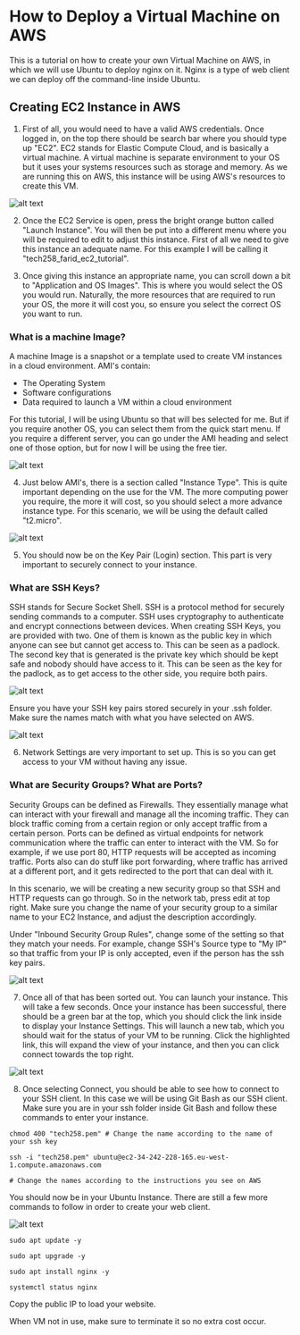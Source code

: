 # How to Deploy a Virtual Machine on AWS

This is a tutorial on how to create your own Virtual Machine on AWS, in which we will use Ubuntu to deploy nginx on it. Nginx is a type of web client we can deploy off the command-line inside Ubuntu.

## Creating EC2 Instance in AWS

1) First of all, you would need to have a valid AWS credentials. Once logged in, on the top there should be search bar where you should type up "EC2". EC2 stands for Elastic Compute Cloud, and is basically a virtual machine. A virtual machine is separate environment to your OS but it uses your systems resources such as storage and memory. As we are running this on AWS, this instance will be using AWS's resources to create this VM.

![alt text](images\image.png)

2) Once the EC2 Service is open, press the bright orange button called "Launch Instance". You will then be put into a different menu where you will be required to edit to adjust this instance. First of all we need to give this instance an adequate name. For this example I will be calling it "tech258_farid_ec2_tutorial".

3) Once giving this instance an appropriate name, you can scroll down a bit to "Application and OS Images". This is where you would select the OS you would run. Naturally, the more resources that are required to run your OS, the more it will cost you, so ensure you select the correct OS you want to run.

### What is a machine Image?

A machine Image is a snapshot or a template used to create VM instances in a cloud environment. AMI's contain:
* The Operating System
* Software configurations
* Data required to launch a VM within a cloud environment

For this tutorial, I will be using Ubuntu so that will bes selected for me. But if you require another OS, you can select them from the quick start menu. If you require a different server, you can go under the AMI heading and select one of those option, but for now I will be using the free tier.

![alt text](images\image2.png)

4) Just below AMI's, there is a section called "Instance Type". This is quite important depending on the use for the VM. The more computing power you require, the more it will cost, so you should select a more advance instance type. For this scenario, we will be using the default called "t2.micro".

![alt text](images/image3.png)

5) You should now be on the Key Pair (Login) section. This part is very important to securely connect to your instance.
   
### What are SSH Keys?

SSH stands for Secure Socket Shell. SSH is a protocol method for securely sending commands to a computer. SSH uses cryptography to authenticate and encrypt connections between devices. When creating SSH Keys, you are provided with two. One of them is known as the public key in which anyone can see but cannot get access to. This can be seen as a padlock. The second key that is generated is the private key which should be kept safe and nobody should have access to it. This can be seen as the key for the padlock, as to get access to the other side, you require both pairs.

![alt text](images/image5.png)

Ensure you have your SSH key pairs stored securely in your .ssh folder. Make sure the names match with what you have selected on AWS.

![alt text](images/image6.png)

6) Network Settings are very important to set up. This is so you can get access to your VM without having any issue.

### What are Security Groups? What are Ports?

Security Groups can be defined as Firewalls. They essentially manage what can interact with your firewall and manage all the incoming traffic. They can block traffic coming from a certain region or only accept traffic from a certain person. Ports can be defined as virtual endpoints for network communication where the traffic can enter to interact with the VM. So for example, if we use port 80, HTTP requests will be accepted as incoming traffic. Ports also can do stuff like port forwarding, where traffic has arrived at a different port, and it gets redirected to the port that can deal with it.

In this scenario, we will be creating a new security group so that SSH and HTTP requests can go through. So in the network tab, press edit at top right. Make sure you change the name of your security group to a similar name to your EC2 Instance, and adjust the description accordingly.

Under "Inbound Security Group Rules", change some of the setting so that they match your needs. For example, change SSH's Source type to "My IP" so that traffic from your IP is only accepted, even if the person has the ssh key pairs.

![alt text](images\image7.png)

7) Once all of that has been sorted out. You can launch your instance. This will take a few seconds. Once your instance has been successful, there should be a green bar at the top, which you should click the link inside to display your Instance Settings. This will launch a new tab, which you should wait for the status of your VM to be running. Click the highlighted link, this will expand the view of your instance, and then you can click connect towards the top right.

![alt text](images\image8.png)

8) Once selecting Connect, you should be able to see how to connect to your SSH client. In this case we will be using Git Bash as our SSH client. Make sure you are in your ssh folder inside Git Bash and follow these commands to enter your instance.
   
```
chmod 400 "tech258.pem" # Change the name according to the name of your ssh key

ssh -i "tech258.pem" ubuntu@ec2-34-242-228-165.eu-west-1.compute.amazonaws.com

# Change the names according to the instructions you see on AWS
```

You should now be in your Ubuntu Instance. There are still a few more commands to follow in order to create your web client.

![alt text](image.png)

```
sudo apt update -y

sudo apt upgrade -y

sudo apt install nginx -y

systemctl status nginx
```

Copy the public IP to load your website. 

When VM not in use, make sure to terminate it so no extra cost occur.